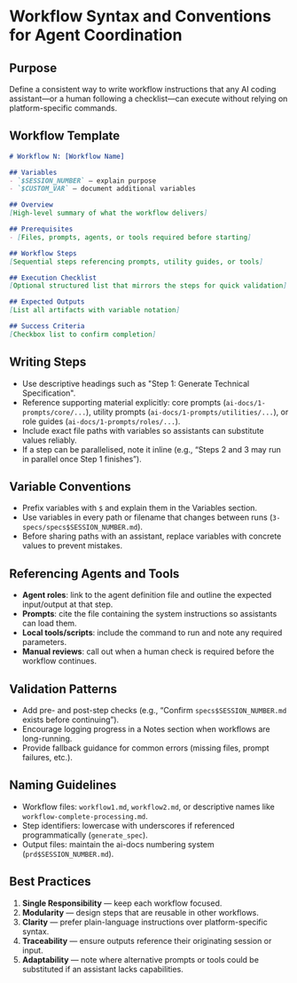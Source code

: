 # Workflow Syntax and Conventions for Agent Coordination

## Purpose
Define a consistent way to write workflow instructions that any AI coding assistant—or a human following a checklist—can execute without relying on platform-specific commands.

## Workflow Template
```markdown
# Workflow N: [Workflow Name]

## Variables
- `$SESSION_NUMBER` — explain purpose
- `$CUSTOM_VAR` — document additional variables

## Overview
[High-level summary of what the workflow delivers]

## Prerequisites
- [Files, prompts, agents, or tools required before starting]

## Workflow Steps
[Sequential steps referencing prompts, utility guides, or tools]

## Execution Checklist
[Optional structured list that mirrors the steps for quick validation]

## Expected Outputs
[List all artifacts with variable notation]

## Success Criteria
[Checkbox list to confirm completion]
```

## Writing Steps
- Use descriptive headings such as "Step 1: Generate Technical Specification".
- Reference supporting material explicitly: core prompts (`ai-docs/1-prompts/core/...`), utility prompts (`ai-docs/1-prompts/utilities/...`), or role guides (`ai-docs/1-prompts/roles/...`).
- Include exact file paths with variables so assistants can substitute values reliably.
- If a step can be parallelised, note it inline (e.g., “Steps 2 and 3 may run in parallel once Step 1 finishes”).

## Variable Conventions
- Prefix variables with `$` and explain them in the Variables section.
- Use variables in every path or filename that changes between runs (`3-specs/specs$SESSION_NUMBER.md`).
- Before sharing paths with an assistant, replace variables with concrete values to prevent mistakes.

## Referencing Agents and Tools
- **Agent roles**: link to the agent definition file and outline the expected input/output at that step.
- **Prompts**: cite the file containing the system instructions so assistants can load them.
- **Local tools/scripts**: include the command to run and note any required parameters.
- **Manual reviews**: call out when a human check is required before the workflow continues.

## Validation Patterns
- Add pre- and post-step checks (e.g., “Confirm `specs$SESSION_NUMBER.md` exists before continuing”).
- Encourage logging progress in a Notes section when workflows are long-running.
- Provide fallback guidance for common errors (missing files, prompt failures, etc.).

## Naming Guidelines
- Workflow files: `workflow1.md`, `workflow2.md`, or descriptive names like `workflow-complete-processing.md`.
- Step identifiers: lowercase with underscores if referenced programmatically (`generate_spec`).
- Output files: maintain the ai-docs numbering system (`prd$SESSION_NUMBER.md`).

## Best Practices
1. **Single Responsibility** — keep each workflow focused.
2. **Modularity** — design steps that are reusable in other workflows.
3. **Clarity** — prefer plain-language instructions over platform-specific syntax.
4. **Traceability** — ensure outputs reference their originating session or input.
5. **Adaptability** — note where alternative prompts or tools could be substituted if an assistant lacks capabilities.
